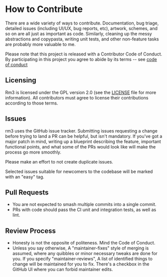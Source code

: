 # How to Contribute

There are a wide variety of ways to contribute.  Documentation, bug triage, detailed issues (including UI/UX, bug reports, etc), artwork, schemes, and so on are all just as important as code.  Similarly, cleaning up the messy abstractions and copypasta, writing unit tests, and other non-feature tasks are probably more valuable to me.

Please note that this project is released with a Contributor Code of Conduct. By participating in this project you agree to abide by its terms -- see [code of conduct](code_of_conduct.md)

## Licensing

Rm3 is licensed under the GPL version 2.0 (see the [LICENSE](LICENSE) file for more information). All contributors must agree to license their contributions according to those terms.

## Issues

rm3 uses the GitHub issue tracker.  Submitting issues requesting a change before trying to land a PR can be helpful, but isn't mandatory.  If you've got a major patch in mind, writing up a blueprint describing the feature, important functional points, and what some of the PRs would look like will make the process go more smoothly.

Please make an effort to not create duplicate issues.

Selected issues suitable for newcomers to the codebase will be marked with an "easy" tag.

## Pull Requests

 * You are not expected to smash multiple commits into a single commit.
 * PRs with code should pass the CI unit and integration tests, as well as lint.

## Review Process

 * Honesty is not the opposite of politeness.  Mind the Code of Conduct.
 * Unless you say otherwise, A "maintainer-fixes" style of merging is assumed, where any quibbles or minor necessary tweaks are done for you.  If you specify "maintainer-reviews", A list of identified things to change will be maintained for you to fix.  There's a checkbox in the GitHub UI where you can forbid maintainer edits.